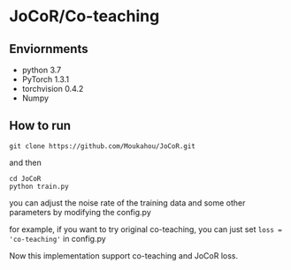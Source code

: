 # JoCoR/Co-teaching

## Enviornments

 - python 3.7
 - PyTorch 1.3.1
 - torchvision 0.4.2
 - Numpy
 
## How to run

```
git clone https://github.com/Moukahou/JoCoR.git
```
and then 
```
cd JoCoR
python train.py
```

you can adjust the noise rate of the training data and some other parameters by modifying the config.py

for example, if you want to try original co-teaching, you can just set `loss = 'co-teaching'`  in config.py

Now this implementation support co-teaching and JoCoR loss.

